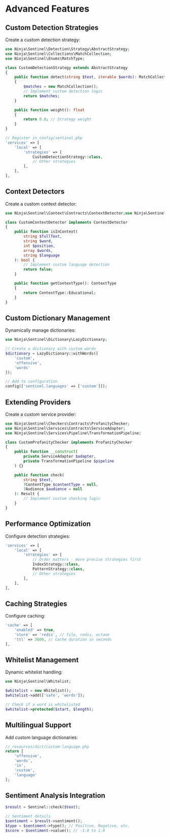 # Advanced Features

## Custom Detection Strategies

Create a custom detection strategy:

```php
use Ninja\Sentinel\Detection\Strategy\AbstractStrategy;
use Ninja\Sentinel\Collections\MatchCollection;
use Ninja\Sentinel\Enums\MatchType;

class CustomDetectionStrategy extends AbstractStrategy
{
    public function detect(string $text, iterable $words): MatchCollection
    {
        $matches = new MatchCollection();
        // Implement custom detection logic
        return $matches;
    }

    public function weight(): float
    {
        return 0.8; // Strategy weight
    }
}

// Register in config/sentinel.php
'services' => [
    'local' => [
        'strategies' => [
            CustomDetectionStrategy::class,
            // Other strategies
        ],
    ],
],
```

## Context Detectors

Create a custom context detector:

```php
use Ninja\Sentinel\Context\Contracts\ContextDetector;use Ninja\Sentinel\Enums\ContextType;

class CustomContextDetector implements ContextDetector
{
    public function isInContext(
        string $fullText, 
        string $word, 
        int $position, 
        array $words, 
        string $language
    ): bool {
        // Implement custom language detection
        return false;
    }

    public function getContextType(): ContextType
    {
        return ContextType::Educational;
    }
}
```

## Custom Dictionary Management

Dynamically manage dictionaries:

```php
use Ninja\Sentinel\Dictionary\LazyDictionary;

// Create a dictionary with custom words
$dictionary = LazyDictionary::withWords([
    'custom', 
    'offensive', 
    'words'
]);

// Add to configuration
config(['sentinel.languages' => ['custom']]);
```

## Extending Providers

Create a custom service provider:

```php
use Ninja\Sentinel\Checkers\Contracts\ProfanityChecker;
use Ninja\Sentinel\Services\Contracts\ServiceAdapter;
use Ninja\Sentinel\Services\Pipeline\TransformationPipeline;

class CustomProfanityChecker implements ProfanityChecker
{
    public function __construct(
        private ServiceAdapter $adapter,
        private TransformationPipeline $pipeline
    ) {}

    public function check(
        string $text, 
        ?ContentType $contentType = null, 
        ?Audience $audience = null
    ): Result {
        // Implement custom checking logic
    }
}
```

## Performance Optimization

Configure detection strategies:

```php
'services' => [
    'local' => [
        'strategies' => [
            // Order matters - more precise strategies first
            IndexStrategy::class,
            PatternStrategy::class,
            // Other strategies
        ],
    ],
],
```

## Caching Strategies

Configure caching:

```php
'cache' => [
    'enabled' => true,
    'store' => 'redis', // file, redis, octane
    'ttl' => 3600, // Cache duration in seconds
],
```

## Whitelist Management

Dynamic whitelist handling:

```php
use Ninja\Sentinel\Whitelist;

$whitelist = new Whitelist();
$whitelist->add(['safe', 'words']);

// Check if a word is whitelisted
$whitelist->protected($start, $length);
```

## Multilingual Support

Add custom language dictionaries:

```php
// resources/dict/custom-language.php
return [
    'offensive',
    'words',
    'in',
    'custom',
    'language'
];
```

## Sentiment Analysis Integration

```php
$result = Sentinel::check($text);

// Sentiment details
$sentiment = $result->sentiment();
$type = $sentiment->type(); // Positive, Negative, etc.
$score = $sentiment->value(); // -1.0 to 1.0
```
